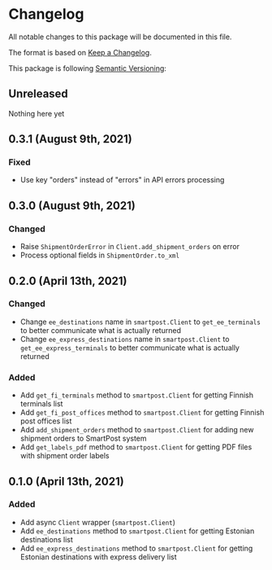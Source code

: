 # Changelog

All notable changes to this package will be documented in this file.

The format is based on [Keep a Changelog](https://keepachangelog.com/en/1.0.0/).

This package is following [Semantic Versioning](https://semver.org/spec/v2.0.0.html):

## Unreleased

Nothing here yet

<!--
### Security

### Changed

### Added

### Fixed

### Removed
-->

## 0.3.1 (August 9th, 2021)

### Fixed

- Use key "orders" instead of "errors" in API errors processing

## 0.3.0 (August 9th, 2021)

### Changed

- Raise `ShipmentOrderError` in `Client.add_shipment_orders` on error
- Process optional fields in `ShipmentOrder.to_xml`

## 0.2.0 (April 13th, 2021)

### Changed

- Change `ee_destinations` name in `smartpost.Client` to `get_ee_terminals` to better communicate what is actually returned
- Change `ee_express_destinations` name in `smartpost.Client` to `get_ee_express_terminals` to better communicate what is actually returned

### Added

- Add `get_fi_terminals` method to `smartpost.Client` for getting Finnish terminals list
- Add `get_fi_post_offices` method to `smartpost.Client` for getting Finnish post offices list
- Add `add_shipment_orders` method to `smartpost.Client` for adding new shipment orders to SmartPost system
- Add `get_labels_pdf` method to `smartpost.Client` for getting PDF files with shipment order labels

## 0.1.0 (April 13th, 2021)

### Added

- Add async `Client` wrapper (`smartpost.Client`)
- Add `ee_destinations` method to `smartpost.Client` for getting Estonian destinations list
- Add `ee_express_destinations` method to `smartpost.Client` for getting Estonian destinations with express delivery list
